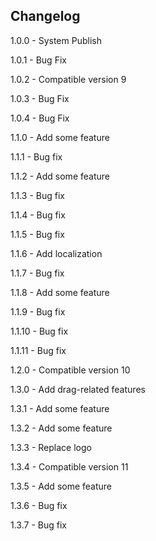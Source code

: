 Changelog
-------------
1.0.0 - System Publish

1.0.1 - Bug Fix

1.0.2 - Compatible version 9

1.0.3 - Bug Fix

1.0.4 - Bug Fix

1.1.0 - Add some feature

1.1.1 - Bug fix

1.1.2 - Add some feature

1.1.3 - Bug fix

1.1.4 - Bug fix

1.1.5 - Bug fix

1.1.6 - Add localization

1.1.7 - Bug fix

1.1.8 - Add some feature

1.1.9 - Bug fix

1.1.10 - Bug fix

1.1.11 - Bug fix

1.2.0 - Compatible version 10

1.3.0 - Add drag-related features

1.3.1 - Add some feature

1.3.2 - Add some feature

1.3.3 - Replace logo

1.3.4 - Compatible version 11

1.3.5 - Add some feature

1.3.6 - Bug fix

1.3.7 - Bug fix